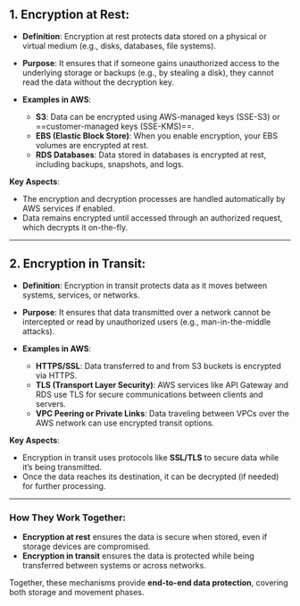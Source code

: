 ## 1. **Encryption at Rest:**
- **Definition**: Encryption at rest protects data stored on a physical or virtual medium (e.g., disks, databases, file systems).
- **Purpose**: It ensures that if someone gains unauthorized access to the underlying storage or backups (e.g., by stealing a disk), they cannot read the data without the decryption key.

- **Examples in AWS**:
  - **S3**: Data can be encrypted using AWS-managed keys (SSE-S3) or ==customer-managed keys (SSE-KMS)==.
  - **EBS (Elastic Block Store)**: When you enable encryption, your EBS volumes are encrypted at rest.
  - **RDS Databases**: Data stored in databases is encrypted at rest, including backups, snapshots, and logs.

**Key Aspects**:
- The encryption and decryption processes are handled automatically by AWS services if enabled.
- Data remains encrypted until accessed through an authorized request, which decrypts it on-the-fly.

---

## 2. **Encryption in Transit:**
- **Definition**: Encryption in transit protects data as it moves between systems, services, or networks.
- **Purpose**: It ensures that data transmitted over a network cannot be intercepted or read by unauthorized users (e.g., man-in-the-middle attacks).

- **Examples in AWS**:
  - **HTTPS/SSL**: Data transferred to and from S3 buckets is encrypted via HTTPS.
  - **TLS (Transport Layer Security)**: AWS services like API Gateway and RDS use TLS for secure communications between clients and servers.
  - **VPC Peering or Private Links**: Data traveling between VPCs over the AWS network can use encrypted transit options.

**Key Aspects**:
- Encryption in transit uses protocols like **SSL/TLS** to secure data while it’s being transmitted.
- Once the data reaches its destination, it can be decrypted (if needed) for further processing.

---

### **How They Work Together:**
- **Encryption at rest** ensures the data is secure when stored, even if storage devices are compromised.
- **Encryption in transit** ensures the data is protected while being transferred between systems or across networks.

Together, these mechanisms provide **end-to-end data protection**, covering both storage and movement phases.

